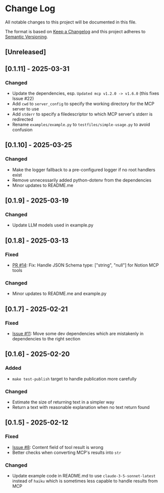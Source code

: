 # Change Log

All notable changes to this project will be documented in this file.

The format is based on [Keep a Changelog](http://keepachangelog.com/)
and this project adheres to [Semantic Versioning](http://semver.org/).

## [Unreleased]

## [0.1.11] - 2025-03-31

### Changed
- Update the dependencies, esp. `Updated mcp v1.2.0 -> v1.6.0` (this fixes Issue #22)
- Add `cwd` to `server_config` to specify the working directory for the MCP server to use
- Add `stderr` to specify a filedescriptor to which MCP server's stderr is redirected
- Rename `examples/example.py` to `testfiles/simple-usage.py` to avoid confusion


## [0.1.10] - 2025-03-25

### Changed
- Make the logger fallback to a pre-configured logger if no root handlers exist
- Remove unnecessarily added python-dotenv from the dependencies
- Minor updates to README.me


## [0.1.9] - 2025-03-19

### Changed
- Update LLM models used in example.py


## [0.1.8] - 2025-03-13

### Fixed
- [PR #14](https://github.com/hideya/langchain-mcp-tools-py/pull/14): Fix: Handle JSON Schema type: ["string", "null"] for Notion MCP tools

### Changed
- Minor updates to README.me and example.py


## [0.1.7] - 2025-02-21

### Fixed
- [Issue #11](https://github.com/hideya/langchain-mcp-tools-py/issues/11): Move some dev dependencies which are mistakenly in dependencies to the right section


## [0.1.6] - 2025-02-20

### Added
- `make test-publish` target to handle publication more carefully

### Changed
- Estimate the size of returning text in a simpler way
- Return a text with reasonable explanation when no text return found


## [0.1.5] - 2025-02-12

### Fixed
- [Issue #8](https://github.com/hideya/langchain-mcp-tools-py/issues/8): Content field of tool result is wrong
- Better checks when converting MCP's results into `str`

### Changed
- Update example code in README.md to use `claude-3-5-sonnet-latest`
  instead of `haiku` which is sometimes less capable to handle results from MCP

